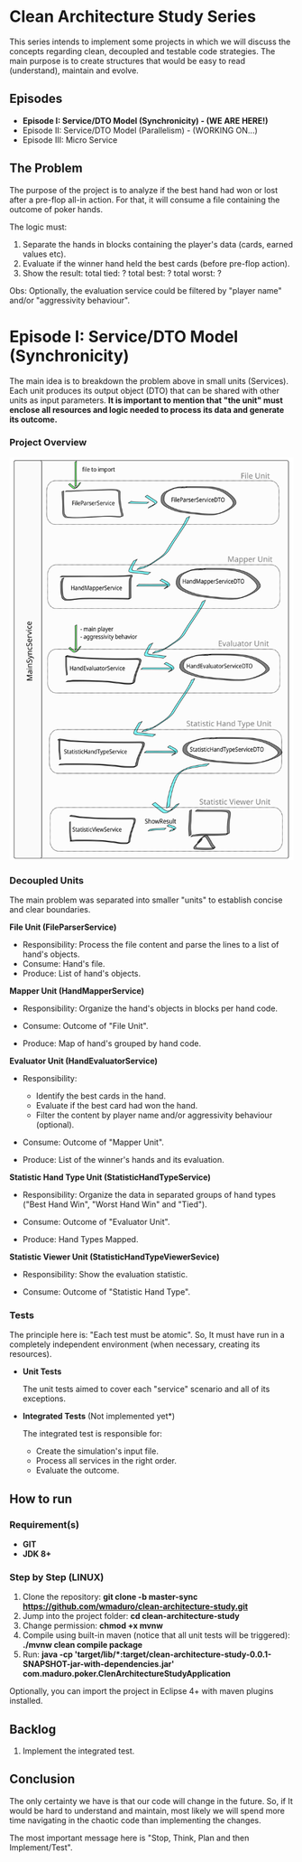 # Clean Architecture Study Series

This series intends to implement some projects in which we will discuss the concepts regarding clean, decoupled and testable code strategies. 
The main  purpose is to create structures that would be easy to read (understand), maintain and evolve.

## Episodes
- **Episode I: Service/DTO Model (Synchronicity) - (WE ARE HERE!)**
- Episode II: Service/DTO Model (Parallelism) - (WORKING ON...)  
- Episode III: Micro Service

## The Problem 
The purpose of the project is to analyze if the best hand had won or lost after a pre-flop all-in action.
For that, it will consume a file containing the outcome of poker hands.

The logic must:
	
1. Separate the hands in blocks containing the player's data (cards, earned values etc).
2. Evaluate if the winner hand held the best cards (before pre-flop action).
3. Show the result: 
		total tied: ?
		total best: ?
		total worst: ?
	
Obs: Optionally, the evaluation service could be filtered by "player name" and/or "aggressivity behaviour".   

# Episode I: Service/DTO Model (Synchronicity) 

The main idea is to breakdown the problem above in small units (Services). Each unit produces its output object (DTO) that can be shared with other units as input parameters. **It is important to mention that "the unit" must enclose all resources and logic needed to process its data and generate its outcome.**

### Project Overview

![alt text](https://raw.githubusercontent.com/wmaduro/clean-architecture-study/master-sync/md-files/overview.svg)

### Decoupled Units

The main problem was separated into smaller "units" to establish concise and clear boundaries.  

**File Unit (FileParserService)**
- Responsibility: Process the file content and parse the lines to a list of hand's objects.
- Consume: Hand's file.
- Produce: List of hand's objects.

**Mapper Unit (HandMapperService)**

- Responsibility: Organize the hand's objects in blocks per hand code.

- Consume: Outcome of "File Unit".
- Produce: Map of hand's grouped by hand code.

**Evaluator Unit (HandEvaluatorService)**

- Responsibility: 
    - Identify the best cards in the hand.
    - Evaluate if the best card had won the hand.
    - Filter the content by player name and/or aggressivity behaviour (optional).

- Consume: Outcome of "Mapper Unit".
- Produce: List of the winner's hands and its evaluation.

**Statistic Hand Type Unit (StatisticHandTypeService)**

- Responsibility: Organize the data in separated groups of hand types ("Best Hand Win", "Worst Hand Win" and "Tied").

- Consume: Outcome of "Evaluator Unit".
- Produce: Hand Types Mapped.

**Statistic Viewer Unit (StatisticHandTypeViewerSevice)**

- Responsibility: Show the evaluation statistic.

- Consume: Outcome of "Statistic Hand Type".

### Tests

The principle here is: "Each test must be atomic". So, It must have run in a completely independent environment (when necessary, creating its resources).

- **Unit Tests**

	The unit tests aimed to cover each "service" scenario and all of its exceptions.

- **Integrated Tests** (Not implemented yet*)

	The integrated test is responsible for:
	
	- Create the simulation's input file.
	- Process all services in the right order.
	- Evaluate the outcome.

## How to run

### Requirement(s)
- **GIT**
- **JDK 8+**

### Step by Step (LINUX)
1. Clone the repository: **git clone -b master-sync https://github.com/wmaduro/clean-architecture-study.git**
2. Jump into the project folder: **cd clean-architecture-study**
3. Change permission: **chmod +x mvnw**
4. Compile using built-in maven  (notice that all unit tests will be triggered): **./mvnw clean compile package**
5. Run: **java -cp 'target/lib/*:target/clean-architecture-study-0.0.1-SNAPSHOT-jar-with-dependencies.jar' com.maduro.poker.ClenArchitectureStudyApplication**


Optionally, you can import the project in Eclipse 4+ with maven plugins installed. 

## Backlog

1. Implement the integrated test.


## Conclusion

The only certainty we have is that our code will change in the future. So, if It would be hard to understand and maintain, most likely we will spend more time navigating in the chaotic code than implementing the changes.  
     
The most important message here is "Stop, Think, Plan and then Implement/Test".  

